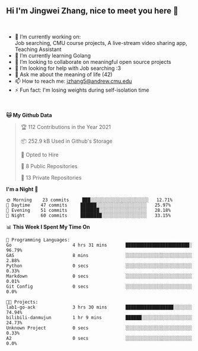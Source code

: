 Hi I'm Jingwei Zhang, nice to meet you here 👋
---
<br>


- 🔭 I’m currently working on: <br>
    Job searching, CMU course projects, A live-stream video sharing app, Teaching Assistant
- 🌱 I’m currently learning Golang
- 👯 I’m looking to collaborate on meaningful open source projects
- 🤔 I’m looking for help with Job searching :3
- 💬 Ask me about the meaning of life (42)
- 📫 How to reach me: jzhang5@andrew.cmu.edu
- ⚡ Fun fact: I'm losing weights during self-isolation time
<br>


<!--START_SECTION:waka-->
**🐱 My Github Data** 

> 🏆 112 Contributions in the Year 2021
 > 
> 📦 252.9 kB Used in Github's Storage 
 > 
> 💼 Opted to Hire
 > 
> 📜 8 Public Repositories 
 > 
> 🔑 13 Private Repositories  
 > 
**I'm a Night 🦉** 

```text
🌞 Morning    23 commits     ███░░░░░░░░░░░░░░░░░░░░░░   12.71% 
🌆 Daytime    47 commits     ██████░░░░░░░░░░░░░░░░░░░   25.97% 
🌃 Evening    51 commits     ███████░░░░░░░░░░░░░░░░░░   28.18% 
🌙 Night      60 commits     ████████░░░░░░░░░░░░░░░░░   33.15%

```


📊 **This Week I Spent My Time On** 

```text
💬 Programming Languages: 
Go                       4 hrs 31 mins       ████████████████████████░   96.79% 
GAS                      8 mins              ░░░░░░░░░░░░░░░░░░░░░░░░░   2.88% 
Python                   0 secs              ░░░░░░░░░░░░░░░░░░░░░░░░░   0.33% 
Markdown                 0 secs              ░░░░░░░░░░░░░░░░░░░░░░░░░   0.01% 
Git Config               0 secs              ░░░░░░░░░░░░░░░░░░░░░░░░░   0.0%

🐱‍💻 Projects: 
lab1-go-ack              3 hrs 30 mins       ██████████████████░░░░░░░   74.94% 
bilibili-danmujun        1 hr 9 mins         ██████░░░░░░░░░░░░░░░░░░░   24.73% 
Unknown Project          0 secs              ░░░░░░░░░░░░░░░░░░░░░░░░░   0.33% 
A2                       0 secs              ░░░░░░░░░░░░░░░░░░░░░░░░░   0.0%

```


<!--END_SECTION:waka-->
